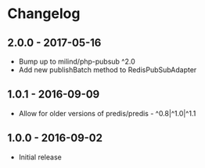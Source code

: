 # Changelog

## 2.0.0 - 2017-05-16

* Bump up to milind/php-pubsub ^2.0
* Add new publishBatch method to RedisPubSubAdapter

## 1.0.1 - 2016-09-09

* Allow for older versions of predis/predis - ^0.8|^1.0|^1.1

## 1.0.0 - 2016-09-02

* Initial release